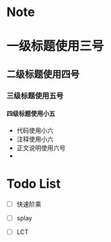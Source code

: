 # Note

# 一级标题使用三号

## 二级标题使用四号

### 三级标题使用五号

#### 四级标题使用小五

- 代码使用小六
- 注释使用小六
- 正文说明使用六号
- 

# Todo List

- [ ] 快速阶乘
- [ ] splay
- [ ] LCT

